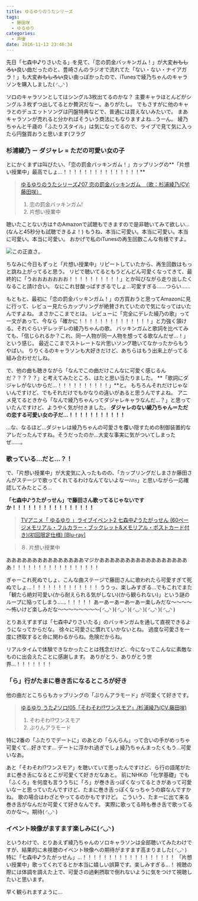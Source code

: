 ```yaml
---
title: ゆるゆりのうたシリーズ
tags:
  - 藤田咲
  - ゆるゆり
categories:
  - 声優
date: 2016-11-13 23:46:34
---
```


先日「七森中♪りさいたる」を見て、「恋の罰金バッキンガム！」が大変~~おもしろい~~良い曲だったのと、豊崎さんのラジオで流れてた「ない・ない・ナイアガラ！」も大変~~おもしろい~~良い曲っぽかったので、iTunesで綾乃ちゃんのキャラソンを購入しました( ◜◡◝ )
<!-- more -->
ソロのキャラソンとしてはシングル3枚出てるのかな？
主要キャラほとんどがシングル３枚ずつ出してるとか贅沢だなー。ありがたし。
でもさすがに他のキャラとのデュエットソングは円盤特典などで、普通には買えないみたいで。
まあキャラソンが売れると分かればそういう商法にもなりますよね…うーん。
綾乃ちゃんと千歳の「ふたりスタイル」は気になってるので、ライブで見て気に入ったら円盤買おうと思います(フラグ

### 杉浦綾乃 － ダジャレ = ただの可愛い女の子

とにかくまずは叫びたい、「恋の罰金バッキンガム！」カップリングの**「片想い授業中」最高でしょ…！！！！！！！！！！！！！！！**

> <a  href="https://www.amazon.co.jp/gp/product/B0058RQ3E2/ref=as_li_tf_tl?ie=UTF8&camp=247&creative=1211&creativeASIN=B0058RQ3E2&linkCode=as2&tag=shiraki01-22">ゆるゆりのうたシリーズ♪07
恋の罰金バッキンガム　（歌：杉浦綾乃/CV:藤田咲）</a><img src="http://ir-jp.amazon-adsystem.com/e/ir?t=shiraki01-22&l=as2&o=9&a=B0058RQ3E2" width="1" height="1" border="0" alt="" style="border:none !important; margin:0px !important;" />
> 1. 恋の罰金バッキンガム!
> 2. 片想い授業中

聴いたことない方は↑のAmazonで試聴もできますので是非聴いてみて欲しい…
(なんと45秒分も試聴できるよ！)
もうね、本当に可愛い。本当に可愛い。本当に可愛い。本当に可愛い。
おかげで私のiTunesの再生回数こんな有様ですよ。

![この正直さ。](/sblog/img/20161113_yuruyuri_songs_01.png)

ちなみに今日もずっと「片想い授業中」リピートしていたから、再生回数はもっと跳ね上がってると思う。
リピで聴いてるともうどんどん可愛くなってきて、最終的に「うおおおおおおお！！！！！！！！！！」とか叫びながら走り出したくなること請け合い。
なにこれ甘酸っぱすぎるでしょ…可愛すぎる……つらい……

もともと、最初に「恋の罰金バッキンガム！」の方買おうと思ってAmazonに見に行って、レビュー見たらカップリングが絶賛されていたので気になってはいたんですよね。
まさかここまでとは。
レビューに「完全にデレた綾乃の歌」って一文があって、今なら「確かに！！！！！！！！！！！！！！」と力強く頷ける。それぐらいデレッデレの綾乃ちゃんの歌。
バッキンガムと歌詞を比べてみても、「信じられるか？これ、同一人物が同一人物を想ってる歌なんだぜ…！」という感じ。
最近ここまでストレートな片思いソング聴いてなかったからもうやばい。
りりくるのキャラソンも大好きだけど、あちらはもう出来上がってる組み合わせだしね。

で、他の曲も聴きながら「なんでこの曲だけこんなに可愛く感じるんだ？？？？？」と考えてみたところ、はたと思い当たりました。
**「歌詞にダジャレがないからだ…！！！！！！！！！！」**と。
もちろんそれだけじゃないんですけど、でもそれだけでもかなりの違いがあると思うんですよね。
アニメ見てるときから「なんで綾乃ちゃんってダジャレキャラなんだ…？」と思っていたんですけど、ようやく気が付きました。
**ダジャレのない綾乃ちゃん＝ただの恋する可愛い女の子だ…！！！！！！！！！！！**

…な、なるほど…ダジャレは綾乃ちゃんの可愛さを覆い隠すための制御装置的なアレだったんですね。そうだったのか…大変な事実に気がついてしまったぜ……。

### 歌っている…だと…？！

で、「片想い授業中」が大変気に入ったものの、「カップリングだしまさか藤田さんがステージで歌ってくれてるわけなんてないよなーﾊﾊｯ」と思いながら一応確認してみたところ…

**「七森中♪うたがっせん」で藤田さん歌ってるじゃないですか！！！！！！！！！！！！！！！！**

> <a  href="https://www.amazon.co.jp/gp/product/B008MR4PYA/ref=as_li_ss_tl?ie=UTF8&camp=247&creative=7399&creativeASIN=B008MR4PYA&linkCode=as2&tag=shiraki01-22">TVアニメ「 ゆるゆり 」ライブイベント2 七森中♪うたがっせん (60ページメモリアル・フルカラー・ブックレット&メモリアル・ポストカード付き)(初回限定仕様) [Blu-ray]</a><img src="http://ir-jp.amazon-adsystem.com/e/ir?t=shiraki01-22&l=as2&o=9&a=B008MR4PYA" width="1" height="1" border="0" alt="" style="border:none !important; margin:0px !important;" />

> ８. 片想い授業中

あああああああああああああああマジかああああああああああああああああああ！！！！！！！！！！！！！！！！！

ぎゃーこれ死ぬでしょ、こんな曲ステージで藤田さんに歌われたら可愛すぎて死ぬでしょ…！！！！！！！！！！！！！
ううっ、楽しみすぎる…でもこれでまた「観たら絶対可愛い(から耐えられる気がしない)(から観られない)」という謎のループに陥ってしまう……！！！！！
あーあーあーあーあー楽しみだな～～～～～怖いけど楽しみだな～～～～～～～～( ◜◡◝ )( ◜◡◝ )( ◜◡◝ )( ◜◡◝ )( ◜◡◝ )

とりあえずまずは「七森中♪りさいたる」のバッキンガムを通して直視できるようになってからだな。
徐々に可愛さに慣れていかないとね。
過度な可愛さを一度に摂取すると命に関わるからね。危険だからね。

リアルタイムで体験できなかったことは残念だけど、今になってこんなに素敵なものに出会えたことに感謝します。
ありがとう、ありがとう世界…！！！！！！！

### 「ら」行がたまに巻き舌になるところが好き

他の曲だとこちらもカップリングの「ぷりんアラモード」が可愛くて好きです。

> <a  href="https://www.amazon.co.jp/gp/product/B015INLR3M/ref=as_li_tf_tl?ie=UTF8&camp=247&creative=1211&creativeASIN=B015INLR3M&linkCode=as2&tag=shiraki01-22">ゆるゆり うた♪ソロ!05「そわそわ!?ワンスモア」/杉浦綾乃(CV.藤田咲)</a><img src="http://ir-jp.amazon-adsystem.com/e/ir?t=shiraki01-22&l=as2&o=9&a=B015INLR3M" width="1" height="1" border="0" alt="" style="border:none !important; margin:0px !important;" />
>
> 1. そわそわ!?ワンスモア
> 2. ぷりんアラモード

特に2番の「ふたりでデートに」のあとの「らんらん」って合いの手がめっちゃ可愛くて…好きです…
デートに浮かれ過ぎでしょ綾乃ちゃんまったくもう…可愛いなあ。

あと「そわそわ!?ワンスモア」を聴いていて思ったんですけど、ら行の語尾がたまに巻き舌になるとこが可愛くて好きだなあと。
前にNHKの「化学基礎」でも「ふくろ」を何度も言ううちに「ろ」が巻き舌っぽくなってるときがあって可愛いなーと思っていたんですけど、たまに巻き舌っぽくなっちゃうの癖なんですかね。
歌の場合はわざとやってるのかもですけど。
こういう、たまーに出て来る巻き舌がなんだか可愛くて好きなんです。
実際に歌ってる時も巻き舌で歌ってるのかな～。期待( ◜◡◝ )

### イベント映像がますます楽しみに( ◜◡◝ )

というわけで、とりあえず綾乃ちゃんのソロキャラソンは全部聴いてみたわけですが、結果的に未視聴のイベント映像への期待がますます高まりました( ◜◡◝ )
特に「七森中♪うたがっせん」…！！！！！！！！！！！！！！！！！！
「片想い授業中」歌ってくれてるとか本当に嬉しい誤算です。楽しみすぎる…！
視聴の際には体調を調えた上で、可愛さの過剰摂取で倒れないように気をつけて視聴したいと思います。

早く観られますように…
